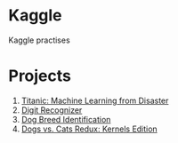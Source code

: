 # Kaggle
Kaggle practises

# Projects
1. [Titanic: Machine Learning from Disaster](https://www.kaggle.com/c/titanic)
2. [Digit Recognizer](https://www.kaggle.com/c/digit-recognizer)
3. [Dog Breed Identification](https://www.kaggle.com/c/dog-breed-identification)
4. [Dogs vs. Cats Redux: Kernels Edition](https://www.kaggle.com/c/dogs-vs-cats-redux-kernels-edition/kernels)
